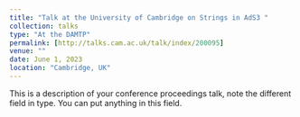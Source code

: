 ```yaml
---
title: "Talk at the University of Cambridge on Strings in AdS3 "
collection: talks
type: "At the DAMTP"
permalink: [http://talks.cam.ac.uk/talk/index/200095]
venue: ""
date: June 1, 2023
location: "Cambridge, UK"
---
```


This is a description of your conference proceedings talk, note the different field in type. You can put anything in this field.
